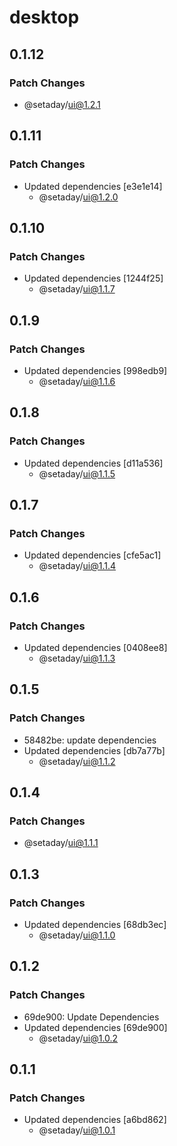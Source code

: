 # desktop

## 0.1.12

### Patch Changes

- @setaday/ui@1.2.1

## 0.1.11

### Patch Changes

- Updated dependencies [e3e1e14]
  - @setaday/ui@1.2.0

## 0.1.10

### Patch Changes

- Updated dependencies [1244f25]
  - @setaday/ui@1.1.7

## 0.1.9

### Patch Changes

- Updated dependencies [998edb9]
  - @setaday/ui@1.1.6

## 0.1.8

### Patch Changes

- Updated dependencies [d11a536]
  - @setaday/ui@1.1.5

## 0.1.7

### Patch Changes

- Updated dependencies [cfe5ac1]
  - @setaday/ui@1.1.4

## 0.1.6

### Patch Changes

- Updated dependencies [0408ee8]
  - @setaday/ui@1.1.3

## 0.1.5

### Patch Changes

- 58482be: update dependencies
- Updated dependencies [db7a77b]
  - @setaday/ui@1.1.2

## 0.1.4

### Patch Changes

- @setaday/ui@1.1.1

## 0.1.3

### Patch Changes

- Updated dependencies [68db3ec]
  - @setaday/ui@1.1.0

## 0.1.2

### Patch Changes

- 69de900: Update Dependencies
- Updated dependencies [69de900]
  - @setaday/ui@1.0.2

## 0.1.1

### Patch Changes

- Updated dependencies [a6bd862]
  - @setaday/ui@1.0.1

